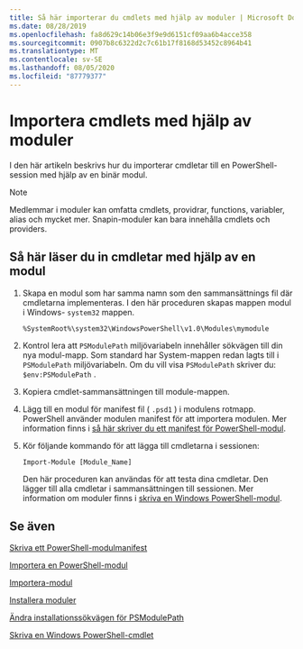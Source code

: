 ```yaml
---
title: Så här importerar du cmdlets med hjälp av moduler | Microsoft Docs
ms.date: 08/28/2019
ms.openlocfilehash: fa8d629c14b06e3f9e9d6151cf09aa6b4acce358
ms.sourcegitcommit: 0907b8c6322d2c7c61b17f8168d53452c8964b41
ms.translationtype: MT
ms.contentlocale: sv-SE
ms.lasthandoff: 08/05/2020
ms.locfileid: "87779377"
---
```

# <a name="how-to-import-cmdlets-using-modules"></a>Importera cmdlets med hjälp av moduler

I den här artikeln beskrivs hur du importerar cmdletar till en PowerShell-session med hjälp av en binär modul.

> [!NOTE]
> Medlemmar i moduler kan omfatta cmdlets, providrar, functions, variabler, alias och mycket mer. Snapin-moduler kan bara innehålla cmdlets och providers.

## <a name="how-to-load-cmdlets-using-a-module"></a>Så här läser du in cmdletar med hjälp av en modul

1. Skapa en modul som har samma namn som den sammansättnings fil där cmdletarna implementeras. I den här proceduren skapas mappen modul i Windows- `system32` mappen.

   `%SystemRoot%\system32\WindowsPowerShell\v1.0\Modules\mymodule`

1. Kontrol lera att `PSModulePath` miljövariabeln innehåller sökvägen till din nya modul-mapp. Som standard har System-mappen redan lagts till i `PSModulePath` miljövariabeln. Om du vill visa `PSModulePath` skriver du: `$env:PSModulePath` .

1. Kopiera cmdlet-sammansättningen till module-mappen.

1. Lägg till en modul för manifest fil ( `.psd1` ) i modulens rotmapp. PowerShell använder modulen manifest för att importera modulen. Mer information finns i [så här skriver du ett manifest för PowerShell-modul](../module/how-to-write-a-powershell-module-manifest.md).

1. Kör följande kommando för att lägga till cmdletarna i sessionen:

   `Import-Module [Module_Name]`

   Den här proceduren kan användas för att testa dina cmdletar. Den lägger till alla cmdletar i sammansättningen till sessionen. Mer information om moduler finns i [skriva en Windows PowerShell-modul](../module/writing-a-windows-powershell-module.md).

## <a name="see-also"></a>Se även

[Skriva ett PowerShell-modulmanifest](../module/how-to-write-a-powershell-module-manifest.md)

[Importera en PowerShell-modul](../module/importing-a-powershell-module.md)

[Importera-modul](/powershell/module/Microsoft.PowerShell.Core/Import-Module)

[Installera moduler](../module/installing-a-powershell-module.md)

[Ändra installationssökvägen för PSModulePath](../module/modifying-the-psmodulepath-installation-path.md)

[Skriva en Windows PowerShell-cmdlet](../cmdlet/cmdlet-overview.md)
